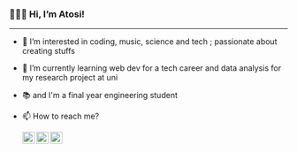 ### 🙋🏻‍♀️ Hi, I’m Atosi!
<hr>

- 👀 I’m interested in coding, music, science and tech ; passionate about creating stuffs
- 🌱 I’m currently learning web dev for a tech career and data analysis for my research project at uni
- 📚 and I'm a final year engineering student
- 📫 How to reach me?
  
  <a href="https://www.linkedin.com/in/atosiroy/">
    
  <img align="left" alt="Atosi's linkedin" width="22px" src="https://upload.wikimedia.org/wikipedia/commons/0/01/LinkedIn_Logo.svg">
  </a>
  <a href="https://twitter.com/atosicodes">
  <img align="left" alt="Atosi's twitter" width="22px" src="https://raw.githubusercontent.com/peterthehan/peterthehan/master/assets/twitter.svg" /></a>
  <a href="https://www.instagram.com/atosiii_/">
  <img align="left" alt="Atosi's insta" width="22px" src="https://raw.githubusercontent.com/hussainweb/hussainweb/main/icons/instagram.png" /></a>

<!---
atosiroy/atosiroy is a ✨ special ✨ repository because its `README.md` (this file) appears on your GitHub profile.
You can click the Preview link to take a look at your changes.
--->
